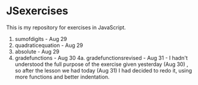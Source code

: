 # JSexercises
This is my repository for exercises in JavaScript.
1. sumofdigits - Aug 29
2. quadraticequation - Aug 29
3. absolute - Aug 29
4. gradefunctions - Aug 30
4a. gradefunctionsrevised - Aug 31 - I hadn't understood the full purpose of the exercise given yesterday (Aug 30) , so after the lesson we had today (Aug 31) I had decided to                                 redo it, using more functions and better indentation.
